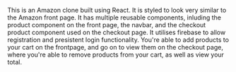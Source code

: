 This is an Amazon clone built using React. It is styled to look very similar to the Amazon front page. It has multiple reusable components, inluding the product component on the front page, the navbar, and the checkout product component used on the checkout page. It utilises firebase to allow registration and presistent login functionality. You're able to add products to your cart on the frontpage, and go on to view them on the checkout page, where you're able to remove products from your cart, as well as view your total.
